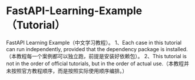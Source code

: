 # FastAPI-Learning-Example（Tutorial）
FastAPI  Learning Example（中文学习教程）。
1、Each case in this tutorial can run independently, provided that the dependency package is installed.（本教程每一个案例都可以独立跑，前提是安装好依赖包）。
2、This tutorial is not in the order of official tutorials, but in the order of actual use.（本教程并未按照官方教程顺序，而是按照实际使用顺序编排。）
